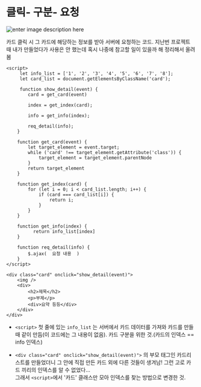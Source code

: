 # 클릭- 구분- 요청
![enter image description here](https://lh3.googleusercontent.com/taxCKkXSSBRaDDB1TvD9fcBYx9zaBaUgKGYR6VhbHR_aGgUT0boMK9ngb-NfJta-yExlOcClmHn__sk6VzCznSoR2b6W5wflqaMw4yVHki4IF_HrfKtg7hPAJ_kzwdppGjM_imfK1qzrmYOMwhmdzDIR75oVz8WcfpGO1I8Ln1pO_vYIY59jshPr9KcISmqEWdp53Sg8gMo9Pm3wyr5-pvnflcpSsxvn3jMoAlHrEcWokLGhBkj7IZMPdGPXV9Ss0ZZhD-4DojNQELqVNZvKewwsbsNfWM6xAlDTWgsfjSEAH_filQWFiXHt3i09LFHtD3r7TP0vimXHU6E6Xx_rwQo4llMITdOE1fiUSNaJQkCTGBFVAC_T-kI50dtYEOUYtDiVanmoFqYXCwWLiaQFgsf1U-oiGUrcfaX2ZKP2WeNfNQfk6E-bkjHj0gZV5cn5djS0-2z920jwmPXCfcQeHDC9oyX0cYa6253BIIk2D0uM1yOJPK_4mjGFX1V1Pf_-_m-bB-6xkT1nQlejKWJzKGsoxBFUqWgmjW4q53A2hl6xN5eqIlKWKTMi3oBva2VMbE52O6B8dGX01SJTzGrCMi1OfzXu4B_CYUx2jEqU_g68xL0mwWdNcI3qDK46yJKwtQ6VXGJPFCIiPYGzWz18LrMosmw8InnY7njjeMxXdYl6Nw28pn-J9bLfJiCUQf7sA1r1B2s_ORpsmbf_nZcNSwlv=w488-h625-no?authuser=0)

카드 클릭 시 그 카드에 해당하는 정보를 받아 서버에 요청하는 코드.
지난번 프로젝트 때 내가 만들었다가 사용은 안 했는데
혹시 나중에 참고할 일이 있을까 해 정리해서 올려 봄

   ```
   <script>
        let info_list = ['1', '2', '3', '4', '5', '6', '7', '8']; 
        let card_list = document.getElementsByClassName('card');
        
        function show_detail(event) {
	       card = get_card(event)
	       
	       index = get_index(card);
	       
	       info = get_info(index);
	       
	       req_detail(info);
	   }
	   
	   function get_card(event) {
	       let target_element = event.target;
	       while ('card' !== target_element.getAttribute('class')) {
	           target_element = target_element.parentNode
	       }
	       return target_element
	   }
	                   
	   function get_index(card) {
	       for (let i = 0; i < card_list.length; i++) {
	           if (card === card_list[i]) {
	               return i;
	           }
	       }
	   }
	   
	   function get_info(index) {
	         return info_list[index]
	   }
	   
	   function req_detail(info) {
	       $.ajax(  요청 내용  )
	   }
</script>
```
```
<div class="card" onclick="show_detail(event)">
	<img />
	<div>
	    <h2>제목</h2>
	    <p>부제</p>
	    <div>요약 등등</div>
	</div>
</div>
```

- ```<script>``` 첫 줄에 있는  ```info_list``` 는 서버에서 카드 데이터를 가져와 카드를 만들 때 같이 만듬(이 코드에는 그 내용이 없음). 카드 구분을 위한 것.(카드의 인덱스 == info 인덱스)

-  ```<div class="card" onclick="show_detail(event)">``` 의 부모 태그인 카드리스트를 만들었더니 그 안에 직접 만든 카드 외에 다른 것들이 생겨남! 그런 고로 카드 끼리의 인덱스를 알 수 없었다...     
	그래서 ```<script>```에서 '카드' 클래스만 모아 인덱스를 찾는 방법으로 변경한 것.
